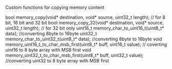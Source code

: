 Custom functions for copying memory content


bool memory_copy(void* destination, void* source, uint32_t length); // for 8 bit, 16 bit and 32 bit 
bool memory_copy_32(void* destination, void* source, uint32_t length); // for 32 bit only
uint16_t memory_char_to_uint16_t(uint8_t* data); //converting 8byte to 16byte
uint32_t memory_char_to_uint32_t(uint8_t* data); //converting 8byte to 16byte
void memory_uint16_t_to_char_msb_first(uint8_t* buff, uint16_t value); // coverting uint16 to 8 byte array with MSB first
void memory_uint32_t_to_char_msb_first(uint8_t* buff, uint32_t value); //converting uint32 to 8 byte array with MSB first
